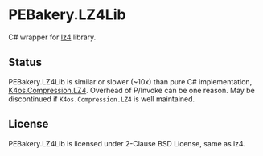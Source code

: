 # PEBakery.LZ4Lib

C# wrapper for [lz4](https://github.com/lz4/lz4) library.

## Status

PEBakery.LZ4Lib is similar or slower (~10x) than pure C# implementation, [K4os.Compression.LZ4](https://github.com/MiloszKrajewski/K4os.Compression.LZ4). Overhead of P/Invoke can be one reason. May be discontinued if `K4os.Compression.LZ4` is well maintained.

## License

PEBakery.LZ4Lib is licensed under 2-Clause BSD License, same as lz4.
